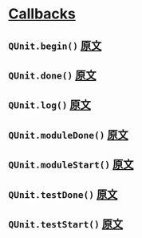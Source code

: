 # [Callbacks](http://api.qunitjs.com/category/callbacks/)

## `QUnit.begin()` [原文](http://api.qunitjs.com/QUnit.begin/)

## `QUnit.done()` [原文](http://api.qunitjs.com/QUnit.done/)

## `QUnit.log()` [原文](http://api.qunitjs.com/QUnit.log/)

## `QUnit.moduleDone()` [原文](http://api.qunitjs.com/QUnit.moduleDone/)

## `QUnit.moduleStart()` [原文](http://api.qunitjs.com/QUnit.moduleStart/)

## `QUnit.testDone()` [原文](http://api.qunitjs.com/QUnit.testDone/)

## `QUnit.testStart()` [原文](http://api.qunitjs.com/QUnit.testStart/)